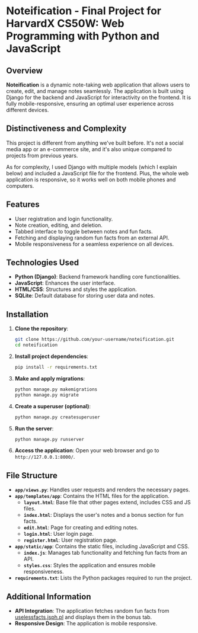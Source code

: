 # Noteification - Final Project for HarvardX CS50W: Web Programming with Python and JavaScript

## Overview
**Noteification** is a dynamic note-taking web application that allows users to create, edit, and manage notes seamlessly. The application is built using Django for the backend and JavaScript for interactivity on the frontend. It is fully mobile-responsive, ensuring an optimal user experience across different devices.

## Distinctiveness and Complexity
This project is different from anything we've built before. It's not a social media app or an e-commerce site, and it's also unique compared to projects from previous years.

As for complexity, I used Django with multiple models (which I explain below) and included a JavaScript file for the frontend. Plus, the whole web application is responsive, so it works well on both mobile phones and computers.

## Features
- User registration and login functionality.
- Note creation, editing, and deletion.
- Tabbed interface to toggle between notes and fun facts.
- Fetching and displaying random fun facts from an external API.
- Mobile responsiveness for a seamless experience on all devices.

## Technologies Used
- **Python (Django)**: Backend framework handling core functionalities.
- **JavaScript**: Enhances the user interface.
- **HTML/CSS**: Structures and styles the application.
- **SQLite**: Default database for storing user data and notes.

## Installation
1. **Clone the repository**:
    ```bash
    git clone https://github.com/your-username/noteification.git
    cd noteification
    ```
2. **Install project dependencies**:
    ```bash
    pip install -r requirements.txt
    ```
3. **Make and apply migrations**:
    ```bash
    python manage.py makemigrations
    python manage.py migrate
    ```
4. **Create a superuser (optional)**:
    ```bash
    python manage.py createsuperuser
    ```
5. **Run the server**:
    ```bash
    python manage.py runserver
    ```
6. **Access the application**: Open your web browser and go to `http://127.0.0.1:8000/`.

## File Structure

- **`app/views.py`**: Handles user requests and renders the necessary pages.
- **`app/templates/app`**: Contains the HTML files for the application.
  - **`layout.html`**: Base file that other pages extend, includes CSS and JS files.
  - **`index.html`**: Displays the user's notes and a bonus section for fun facts.
  - **`edit.html`**: Page for creating and editing notes.
  - **`login.html`**: User login page.
  - **`register.html`**: User registration page.
- **`app/static/app`**: Contains the static files, including JavaScript and CSS.
  - **`index.js`**: Manages tab functionality and fetching fun facts from an API.
  - **`styles.css`**: Styles the application and ensures mobile responsiveness.
- **`requirements.txt`**: Lists the Python packages required to run the project.

## Additional Information
- **API Integration**: The application fetches random fun facts from [uselessfacts.jsph.pl](https://uselessfacts.jsph.pl/) and displays them in the bonus tab.
- **Responsive Design**: The application is mobile responsive.